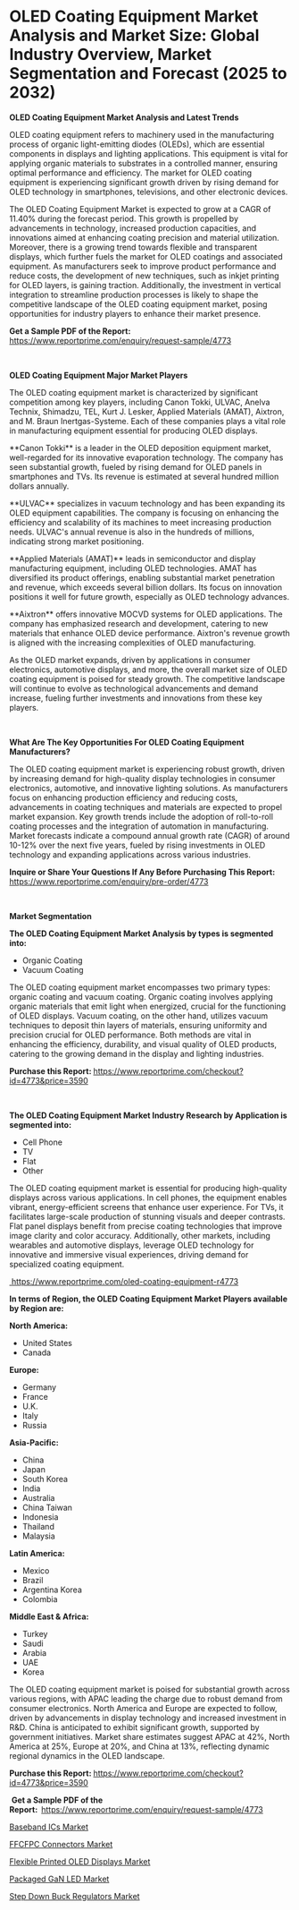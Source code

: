 <p><h1>OLED Coating Equipment Market Analysis and Market Size: Global Industry Overview, Market Segmentation and Forecast (2025 to 2032)</h1></p><p><strong>OLED Coating Equipment Market Analysis and Latest Trends</strong></p>
<p><p>OLED coating equipment refers to machinery used in the manufacturing process of organic light-emitting diodes (OLEDs), which are essential components in displays and lighting applications. This equipment is vital for applying organic materials to substrates in a controlled manner, ensuring optimal performance and efficiency. The market for OLED coating equipment is experiencing significant growth driven by rising demand for OLED technology in smartphones, televisions, and other electronic devices.</p><p>The OLED Coating Equipment Market is expected to grow at a CAGR of 11.40% during the forecast period. This growth is propelled by advancements in technology, increased production capacities, and innovations aimed at enhancing coating precision and material utilization. Moreover, there is a growing trend towards flexible and transparent displays, which further fuels the market for OLED coatings and associated equipment. As manufacturers seek to improve product performance and reduce costs, the development of new techniques, such as inkjet printing for OLED layers, is gaining traction. Additionally, the investment in vertical integration to streamline production processes is likely to shape the competitive landscape of the OLED coating equipment market, posing opportunities for industry players to enhance their market presence.</p></p>
<p><strong>Get a Sample PDF of the Report:&nbsp;</strong> <a href="https://www.reportprime.com/enquiry/request-sample/4773?utm_campaign=1103&utm_medium=2&utm_source=Github&utm_content=ia&utm_term=19032025&utm_id=oled-coating-equipment">https://www.reportprime.com/enquiry/request-sample/4773</a></p>
<p>&nbsp;</p>
<p><strong>OLED Coating Equipment Major Market Players</strong></p>
<p><p>The OLED coating equipment market is characterized by significant competition among key players, including Canon Tokki, ULVAC, Anelva Technix, Shimadzu, TEL, Kurt J. Lesker, Applied Materials (AMAT), Aixtron, and M. Braun Inertgas-Systeme. Each of these companies plays a vital role in manufacturing equipment essential for producing OLED displays.</p><p>**Canon Tokki** is a leader in the OLED deposition equipment market, well-regarded for its innovative evaporation technology. The company has seen substantial growth, fueled by rising demand for OLED panels in smartphones and TVs. Its revenue is estimated at several hundred million dollars annually.</p><p>**ULVAC** specializes in vacuum technology and has been expanding its OLED equipment capabilities. The company is focusing on enhancing the efficiency and scalability of its machines to meet increasing production needs. ULVAC's annual revenue is also in the hundreds of millions, indicating strong market positioning.</p><p>**Applied Materials (AMAT)** leads in semiconductor and display manufacturing equipment, including OLED technologies. AMAT has diversified its product offerings, enabling substantial market penetration and revenue, which exceeds several billion dollars. Its focus on innovation positions it well for future growth, especially as OLED technology advances.</p><p>**Aixtron** offers innovative MOCVD systems for OLED applications. The company has emphasized research and development, catering to new materials that enhance OLED device performance. Aixtron's revenue growth is aligned with the increasing complexities of OLED manufacturing.</p><p>As the OLED market expands, driven by applications in consumer electronics, automotive displays, and more, the overall market size of OLED coating equipment is poised for steady growth. The competitive landscape will continue to evolve as technological advancements and demand increase, fueling further investments and innovations from these key players.</p></p>
<p>&nbsp;</p>
<p><strong>What Are The Key Opportunities For OLED Coating Equipment Manufacturers?</strong></p>
<p><p>The OLED coating equipment market is experiencing robust growth, driven by increasing demand for high-quality display technologies in consumer electronics, automotive, and innovative lighting solutions. As manufacturers focus on enhancing production efficiency and reducing costs, advancements in coating techniques and materials are expected to propel market expansion. Key growth trends include the adoption of roll-to-roll coating processes and the integration of automation in manufacturing. Market forecasts indicate a compound annual growth rate (CAGR) of around 10-12% over the next five years, fueled by rising investments in OLED technology and expanding applications across various industries.</p></p>
<p><strong>Inquire or Share Your Questions If Any Before Purchasing This Report:</strong> <a href="https://www.reportprime.com/enquiry/pre-order/4773?utm_campaign=1103&utm_medium=2&utm_source=Github&utm_content=ia&utm_term=19032025&utm_id=oled-coating-equipment">https://www.reportprime.com/enquiry/pre-order/4773</a></p>
<p>&nbsp;</p>
<p><strong>Market Segmentation</strong></p>
<p><strong>The OLED Coating Equipment Market Analysis by types is segmented into:</strong></p>
<p><ul><li>Organic Coating</li><li>Vacuum Coating</li></ul></p>
<p><p>The OLED coating equipment market encompasses two primary types: organic coating and vacuum coating. Organic coating involves applying organic materials that emit light when energized, crucial for the functioning of OLED displays. Vacuum coating, on the other hand, utilizes vacuum techniques to deposit thin layers of materials, ensuring uniformity and precision crucial for OLED performance. Both methods are vital in enhancing the efficiency, durability, and visual quality of OLED products, catering to the growing demand in the display and lighting industries.</p></p>
<p><strong>Purchase this Report:&nbsp;</strong><a href="https://www.reportprime.com/checkout?id=4773&price=3590&utm_campaign=1103&utm_medium=2&utm_source=Github&utm_content=ia&utm_term=19032025&utm_id=oled-coating-equipment">https://www.reportprime.com/checkout?id=4773&price=3590</a></p>
<p>&nbsp;</p>
<p><strong>The OLED Coating Equipment Market Industry Research by Application is segmented into:</strong></p>
<p><ul><li>Cell Phone</li><li>TV</li><li>Flat</li><li>Other</li></ul></p>
<p><p>The OLED coating equipment market is essential for producing high-quality displays across various applications. In cell phones, the equipment enables vibrant, energy-efficient screens that enhance user experience. For TVs, it facilitates large-scale production of stunning visuals and deeper contrasts. Flat panel displays benefit from precise coating technologies that improve image clarity and color accuracy. Additionally, other markets, including wearables and automotive displays, leverage OLED technology for innovative and immersive visual experiences, driving demand for specialized coating equipment.</p></p>
<p><a href="https://www.reportprime.com/oled-coating-equipment-r4773?utm_campaign=1103&utm_medium=2&utm_source=Github&utm_content=ia&utm_term=19032025&utm_id=oled-coating-equipment">&nbsp;https://www.reportprime.com/oled-coating-equipment-r4773</a></p>
<p><strong>In terms of Region, the OLED Coating Equipment Market Players available by Region are:</strong></p>
<p>
    <p> <strong> North America: </strong>
        <ul>
            <li>United States</li>
            <li>Canada</li>
        </ul>
        </p> 
    <p> <strong> Europe: </strong>
        <ul>
            <li>Germany</li>
            <li>France</li>
            <li>U.K.</li>
            <li>Italy</li>
            <li>Russia</li>
        </ul>
        </p> 
    <p> <strong> Asia-Pacific: </strong>
        <ul>
            <li>China</li>
            <li>Japan</li>
            <li>South Korea</li>
            <li>India</li>
            <li>Australia</li>
            <li>China Taiwan</li>
            <li>Indonesia</li>
            <li>Thailand</li>
            <li>Malaysia</li>
        </ul>
        </p> 
    <p> <strong> Latin America: </strong>
        <ul>
            <li>Mexico</li>
            <li>Brazil</li>
            <li>Argentina Korea</li>
            <li>Colombia</li>
        </ul>
        </p> 
    <p> <strong> Middle East & Africa: </strong>
        <ul>
            <li>Turkey</li>
            <li>Saudi</li>
            <li>Arabia</li>
            <li>UAE</li>
            <li>Korea</li>
        </ul>
    </p>
    </p>
<p><p>The OLED coating equipment market is poised for substantial growth across various regions, with APAC leading the charge due to robust demand from consumer electronics. North America and Europe are expected to follow, driven by advancements in display technology and increased investment in R&D. China is anticipated to exhibit significant growth, supported by government initiatives. Market share estimates suggest APAC at 42%, North America at 25%, Europe at 20%, and China at 13%, reflecting dynamic regional dynamics in the OLED landscape.</p></p>
<p><strong>Purchase this Report: </strong><a href="https://www.reportprime.com/checkout?id=4773&price=3590&utm_campaign=1103&utm_medium=2&utm_source=Github&utm_content=ia&utm_term=19032025&utm_id=oled-coating-equipment">https://www.reportprime.com/checkout?id=4773&price=3590</a></p>
<p>&nbsp;<strong>Get a Sample PDF of the Report:&nbsp;&nbsp;</strong><a href="https://www.reportprime.com/enquiry/request-sample/4773?utm_campaign=1103&utm_medium=2&utm_source=Github&utm_content=ia&utm_term=19032025&utm_id=oled-coating-equipment">https://www.reportprime.com/enquiry/request-sample/4773</a></p>
<p><strong></strong></p>
<p><p><a href="https://github.com/wycheelwayeu/Market-Research-Report-List-1/blob/main/baseband-ics-market.md?utm_campaign=1103&utm_medium=2&utm_source=Github&utm_content=ia&utm_term=19032025&utm_id=oled-coating-equipment">Baseband ICs Market</a></p><p><a href="https://github.com/auriashetzxj/Market-Research-Report-List-1/blob/main/ffcfpc-connectors-market.md?utm_campaign=1103&utm_medium=2&utm_source=Github&utm_content=ia&utm_term=19032025&utm_id=oled-coating-equipment">FFCFPC Connectors Market</a></p><p><a href="https://github.com/lazloklitz2e/Market-Research-Report-List-1/blob/main/flexible-printed-oled-displays-market.md?utm_campaign=1103&utm_medium=2&utm_source=Github&utm_content=ia&utm_term=19032025&utm_id=oled-coating-equipment">Flexible Printed OLED Displays Market</a></p><p><a href="https://github.com/gdfhhhj/Market-Research-Report-List-7/blob/main/packaged-gan-led-market.md?utm_campaign=1103&utm_medium=2&utm_source=Github&utm_content=ia&utm_term=19032025&utm_id=oled-coating-equipment">Packaged GaN LED Market</a></p><p><a href="https://github.com/pezezlarue7h/Market-Research-Report-List-1/blob/main/step-down-buck-regulators-market.md?utm_campaign=1103&utm_medium=2&utm_source=Github&utm_content=ia&utm_term=19032025&utm_id=oled-coating-equipment">Step Down Buck Regulators Market</a></p></p>